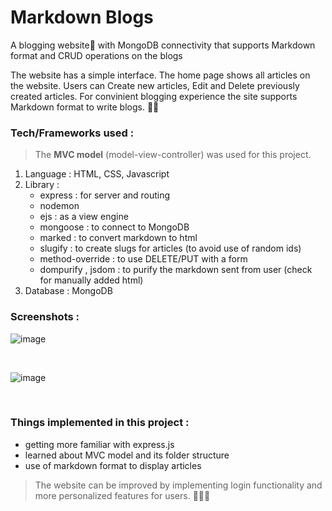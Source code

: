 # Markdown Blogs
A blogging website📄 with MongoDB connectivity that supports Markdown format and CRUD operations on the blogs

The website has a simple interface. The home page shows all articles on the website. Users can Create new articles, Edit and Delete previously created articles.
For convinient blogging experience the site supports Markdown format to write blogs. 📰📜

### Tech/Frameworks used : 

> The **MVC model** (model-view-controller) was used for this project.

1. Language : HTML, CSS, Javascript
2. Library :
      - express : for server and routing
      - nodemon
      - ejs : as a view engine
      - mongoose : to connect to MongoDB
      - marked : to convert markdown to html
      - slugify : to create slugs for articles (to avoid use of random ids)
      - method-override : to use DELETE/PUT with a form
      - dompurify , jsdom : to purify the markdown sent from user (check for manually added html)
3. Database : MongoDB

### Screenshots :

![image](https://github.com/sumitmule/markdown-blogs/assets/111048440/dc4c200c-ba70-4cb2-8ae0-754cce21e84e)

<br>

![image](https://github.com/sumitmule/markdown-blogs/assets/111048440/0ded43f3-26f7-4158-a34b-35a5d9d13595)

<br> 

### Things implemented in this project :
- getting more familiar with express.js
- learned about MVC model and its folder structure
- use of markdown format to display articles

> The website can be improved by implementing login functionality and more personalized features for users. 👨🏻‍💻
